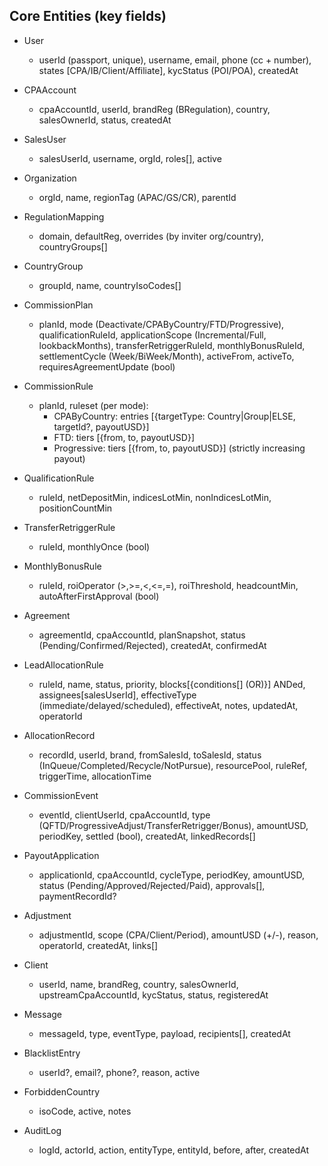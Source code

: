 ## Core Entities (key fields)

- User
  - userId (passport, unique), username, email, phone (cc + number), states [CPA/IB/Client/Affiliate], kycStatus (POI/POA), createdAt

- CPAAccount
  - cpaAccountId, userId, brandReg (BRegulation), country, salesOwnerId, status, createdAt

- SalesUser
  - salesUserId, username, orgId, roles[], active

- Organization
  - orgId, name, regionTag (APAC/GS/CR), parentId

- RegulationMapping
  - domain, defaultReg, overrides (by inviter org/country), countryGroups[]

- CountryGroup
  - groupId, name, countryIsoCodes[]

- CommissionPlan
  - planId, mode (Deactivate/CPAByCountry/FTD/Progressive), qualificationRuleId, applicationScope (Incremental/Full, lookbackMonths), transferRetriggerRuleId, monthlyBonusRuleId, settlementCycle (Week/BiWeek/Month), activeFrom, activeTo, requiresAgreementUpdate (bool)

- CommissionRule
  - planId, ruleset (per mode):
    - CPAByCountry: entries [{targetType: Country|Group|ELSE, targetId?, payoutUSD}]
    - FTD: tiers [{from, to, payoutUSD}]
    - Progressive: tiers [{from, to, payoutUSD}] (strictly increasing payout)

- QualificationRule
  - ruleId, netDepositMin, indicesLotMin, nonIndicesLotMin, positionCountMin

- TransferRetriggerRule
  - ruleId, monthlyOnce (bool)

- MonthlyBonusRule
  - ruleId, roiOperator (>,>=,<,<=,=), roiThreshold, headcountMin, autoAfterFirstApproval (bool)

- Agreement
  - agreementId, cpaAccountId, planSnapshot, status (Pending/Confirmed/Rejected), createdAt, confirmedAt

- LeadAllocationRule
  - ruleId, name, status, priority, blocks[{conditions[] (OR)}] ANDed, assignees[salesUserId], effectiveType (immediate/delayed/scheduled), effectiveAt, notes, updatedAt, operatorId

- AllocationRecord
  - recordId, userId, brand, fromSalesId, toSalesId, status (InQueue/Completed/Recycle/NotPursue), resourcePool, ruleRef, triggerTime, allocationTime

- CommissionEvent
  - eventId, clientUserId, cpaAccountId, type (QFTD/ProgressiveAdjust/TransferRetrigger/Bonus), amountUSD, periodKey, settled (bool), createdAt, linkedRecords[]

- PayoutApplication
  - applicationId, cpaAccountId, cycleType, periodKey, amountUSD, status (Pending/Approved/Rejected/Paid), approvals[], paymentRecordId?

- Adjustment
  - adjustmentId, scope (CPA/Client/Period), amountUSD (+/-), reason, operatorId, createdAt, links[]

- Client
  - userId, name, brandReg, country, salesOwnerId, upstreamCpaAccountId, kycStatus, status, registeredAt

- Message
  - messageId, type, eventType, payload, recipients[], createdAt

- BlacklistEntry
  - userId?, email?, phone?, reason, active

- ForbiddenCountry
  - isoCode, active, notes

- AuditLog
  - logId, actorId, action, entityType, entityId, before, after, createdAt